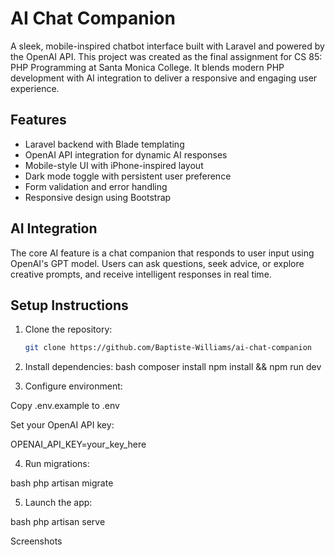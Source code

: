 # AI Chat Companion

A sleek, mobile-inspired chatbot interface built with Laravel and powered by the OpenAI API. This project was created as the final assignment for CS 85: PHP Programming at Santa Monica College. It blends modern PHP development with AI integration to deliver a responsive and engaging user experience.

## Features

- Laravel backend with Blade templating
- OpenAI API integration for dynamic AI responses
- Mobile-style UI with iPhone-inspired layout
- Dark mode toggle with persistent user preference
- Form validation and error handling
- Responsive design using Bootstrap

## AI Integration

The core AI feature is a chat companion that responds to user input using OpenAI's GPT model. Users can ask questions, seek advice, or explore creative prompts, and receive intelligent responses in real time.

## Setup Instructions

1. Clone the repository:
   ```bash
   git clone https://github.com/Baptiste-Williams/ai-chat-companion


2. Install dependencies:
bash
composer install
npm install && npm run dev


3. Configure environment:

Copy .env.example to .env

Set your OpenAI API key:

OPENAI_API_KEY=your_key_here


4. Run migrations:

bash
php artisan migrate


5. Launch the app:

bash
php artisan serve


Screenshots